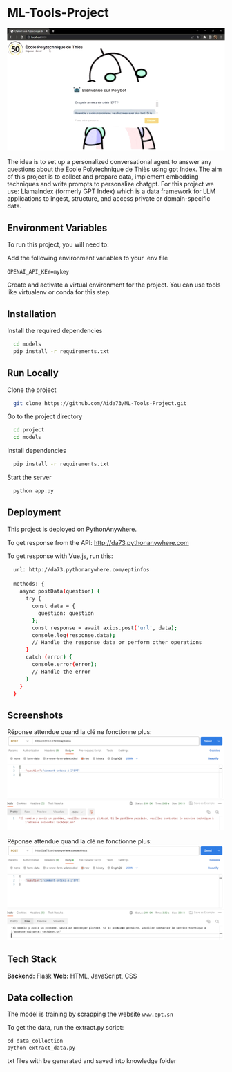 
# ML-Tools-Project

![Page_Web](/screenshots/video.gif?raw=true)

The idea is to set up a personalized conversational agent to answer any questions about the Ecole Polytechnique de Thiès using gpt Index.
The aim of this project is to collect and prepare data, implement embedding techniques and write prompts to personalize chatgpt.
For this project we use: LlamaIndex (formerly GPT Index) which is a data framework for LLM applications to ingest, structure, and access private or domain-specific data.




## Environment Variables

To run this project, you will need to:

Add the following environment variables to your .env file

`OPENAI_API_KEY=mykey`

Create and activate a virtual environment for the project. You can use tools like virtualenv or conda for this step.








## Installation

Install the required dependencies

```bash
  cd models
  pip install -r requirements.txt
```
    
## Run Locally

Clone the project

```bash
  git clone https://github.com/Aida73/ML-Tools-Project.git
```

Go to the project directory

```bash
  cd project
  cd models
```

Install dependencies

```bash
  pip install -r requirements.txt
```

Start the server

```bash
  python app.py
```

## Deployment

This project is deployed on PythonAnywhere. 

To get response from the API: http://da73.pythonanywhere.com

To get response with Vue.js, run this:

```bash
  url: http://da73.pythonanywhere.com/eptinfos

  methods: {
    async postData(question) {
      try {
        const data = {
          question: question
        };
        const response = await axios.post('url', data);
        console.log(response.data);
        // Handle the response data or perform other operations
      }
      catch (error) {
        console.error(error);
        // Handle the error
      }
    }
  }
```

## Screenshots
Réponse attendue quand la clé ne fonctionne plus:
![App Screenshot](/screenshots/keyBlocked.png?raw=true)

Réponse attendue quand la clé ne fonctionne plus:
![App Screenshot](/screenshots/deployed.png?raw=true)

## Tech Stack

**Backend:** Flask
**Web:** HTML, JavaScript, CSS



## Data collection

The model is training by scrapping the website `www.ept.sn`

To get the data, run the extract.py script:

```
cd data_collection
python extract_data.py

```
txt files with be generated and saved into knowledge folder
